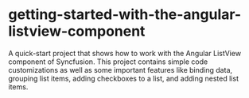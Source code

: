 # getting-started-with-the-angular-listview-component
A quick-start project that shows how to work with the Angular ListView component of Syncfusion. This project contains simple code customizations as well as some important features like binding data, grouping list items, adding checkboxes to a list, and adding nested list items.
